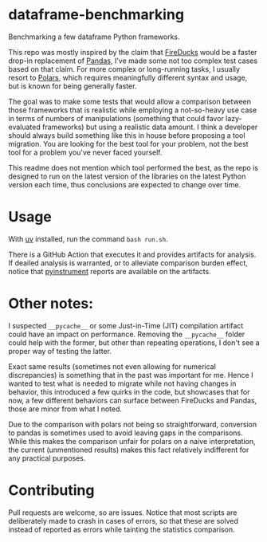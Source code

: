 # dataframe-benchmarking
Benchmarking a few dataframe Python frameworks.

This repo was mostly inspired by the claim that [FireDucks](https://fireducks-dev.github.io/) would be a faster drop-in replacement of [Pandas](https://pandas.pydata.org/), I've made some not too complex test cases based on that claim. For more complex or long-running tasks, I usually resort to [Polars](https://pola.rs/), which requires meaningfully different syntax and usage, but is known for being generally faster.

The goal was to make some tests that would allow a comparison between those frameworks that is realistic while employing a not-so-heavy use case in terms of numbers of manipulations (something that could favor lazy-evaluated frameworks) but using a realistic data amount. I think a developer should always build something like this in house before proposing a tool migration. You are looking for the best tool for your problem, not the best tool for a problem you've never faced yourself.

This readme does not mention which tool performed the best, as the repo is designed to run on the latest version of the libraries on the latest Python version each time, thus conclusions are expected to change over time.

# Usage 

With [uv](https://docs.astral.sh/uv/) installed, run the command `bash run.sh`.

There is a GitHub Action that executes it and provides artifacts for analysis. If deailed analysis is warranted, or to alleviate comparison burden effect, notice that [pyinstrument](https://pyinstrument.readthedocs.io/en/latest/) reports are available on the artifacts.

# Other notes:
I suspected `__pycache__` or some Just-in-Time (JIT) compilation artifact could have an impact on performance. Removing the `__pycache__` folder could help with the former, but other than repeating operations, I don't see a proper way of testing the latter.

Exact same results (sometimes not even allowing for numerical discrepancies) is something that in the past was important for me. Hence I wanted to test what is needed to migrate while not having changes in behavior, this introduced a few quirks in the code, but showcases that for now, a few different behaviors can surface between FireDucks and Pandas, those are minor from what I noted.

Due to the comparison with polars not being so straightforward, conversion to pandas is sometimes used to avoid leaving gaps in the comparisons. While this makes the comparison unfair for polars on a naive interpretation, the current (unmentioned results) makes this fact relatively indifferent for any practical purposes.

# Contributing

Pull requests are welcome, so are issues. Notice that most scripts are deliberately made to crash in cases of errors, so that these are solved instead of reported as errors while tainting the statistics comparison.